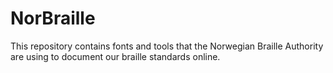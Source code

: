 # NorBraille

This repository contains fonts and tools that the Norwegian Braille Authority are using to document our braille standards online.
